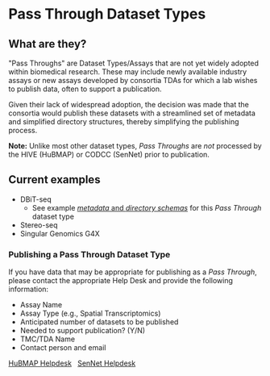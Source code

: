 # Pass Through Dataset Types

## What are they? 
"Pass Throughs" are Dataset Types/Assays that are not yet widely adopted within biomedical research. These may include newly available industry assays or new assays developed by consortia TDAs for which a lab wishes to publish data, often to support a publication.

Given their lack of widespread adoption, the decision was made that the consortia would publish these datasets with a streamlined set of metadata and simplified directory structures, thereby simplifying the publishing process. 

**Note:** Unlike most other dataset types, _Pass Throughs_ are _not_ processed by the HIVE (HuBMAP) or CODCC (SenNet) prior to publication.  

## Current examples
- DBiT-seq
  - See example [_metadata_ and _directory schemas_](https://hubmapconsortium.github.io/ingest-validation-tools/dbit-seq/current/) for this _Pass Through_ dataset type
- Stereo-seq 
- Singular Genomics G4X

### Publishing a Pass Through Dataset Type
If you have data that may be appropriate for publishing as a _Pass Through_, please contact the appropriate Help Desk and provide the following information:
- Assay Name
- Assay Type (e.g., Spatial Transcriptomics)
- Anticipated number of datasets to be published
- Needed to support publication? (Y/N)
- TMC/TDA Name
- Contact person and email

[HuBMAP Helpdesk](mailto:help@hubmapconsortium.org) &nbsp; [SenNet Helpdesk](mailto:help@sennetconsortium.org)
